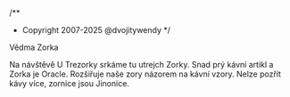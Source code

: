 /**
* Copyright 2007-2025 @dvojitywendy
*/

Vědma Zorka

Na návštěvě U Trezorky
srkáme tu utrejch Zorky.
Snad prý kávní artikl
a Zorka je Oracle.
Rozšiřuje naše zory
názorem na kávní vzory.
Nelze pozřít kávy více,
zornice jsou Jinonice.
